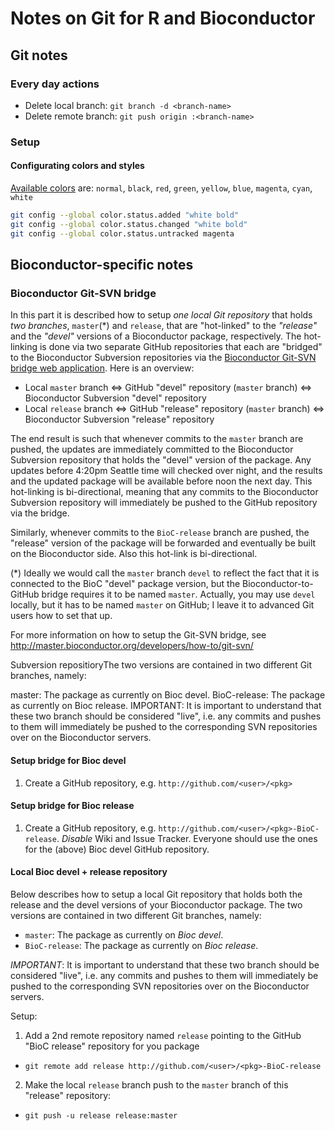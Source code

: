 # Notes on Git for R and Bioconductor

## Git notes

### Every day actions
* Delete local branch: `git branch -d <branch-name>`
* Delete remote branch: `git push origin :<branch-name>`

### Setup

#### Configurating colors and styles
[Available colors](http://sedodream.com/2012/05/05/GitCustomizingColorsForWindowsIncludingPoshgit.aspx) are: `normal`, `black`, `red`, `green`, `yellow`, `blue`, `magenta`, `cyan`, `white`

```bash
git config --global color.status.added "white bold"
git config --global color.status.changed "white bold"
git config --global color.status.untracked magenta
```


## Bioconductor-specific notes

### Bioconductor Git-SVN bridge
In this part it is described how to setup _one local Git repository_ that holds _two branches_, `master`(*) and `release`, that are "hot-linked" to the _"release"_ and the _"devel"_ versions of a Bioconductor package, respectively.  The hot-linking is done via two separate GitHub repositories that each are "bridged" to the Bioconductor Subversion repositories via the [Bioconductor Git-SVN bridge web application](https://gitsvn.bioconductor.org/).  Here is an overview:

* Local `master` branch <=> GitHub "devel" repository (`master` branch) <=> Bioconductor Subversion "devel" repository
* Local `release` branch <=> GitHub "release" repository (`master` branch) <=> Bioconductor Subversion "release" repository

The end result is such that whenever commits to the `master` branch are pushed, the updates are immediately committed to the Bioconductor Subversion repository that holds the "devel" version of the package.  Any updates before 4:20pm Seattle time will checked over night, and the results and the updated package will be available before noon the next day.  This hot-linking is bi-directional, meaning that any commits to the Bioconductor Subversion repository will immediately be pushed to the GitHub repository via the bridge.

Similarly, whenever commits to the `BioC-release` branch are pushed, the "release" version of the package will be forwarded and eventually be built on the Bioconductor side.  Also this hot-link is bi-directional.

(*) Ideally we would call the `master` branch `devel` to reflect the fact that it is connected to the BioC "devel" package version, but the Bioconductor-to-GitHub bridge requires it to be named `master`.  Actually, you may use `devel` locally, but it has to be named `master` on GitHub; I leave it to advanced Git users how to set that up.

For more information on how to setup the Git-SVN bridge, see http://master.bioconductor.org/developers/how-to/git-svn/



Subversion repositioryThe two versions are contained in two different Git branches, namely:

master: The package as currently on Bioc devel.
BioC-release: The package as currently on Bioc release.
IMPORTANT: It is important to understand that these two branch should be considered "live", i.e. any commits and pushes to them will immediately be pushed to the corresponding SVN repositories over on the Bioconductor servers.

#### Setup bridge for Bioc devel
1. Create a GitHub repository, e.g. `http://github.com/<user>/<pkg>`

#### Setup bridge for Bioc release
1. Create a GitHub repository, e.g. `http://github.com/<user>/<pkg>-BioC-release`.  _Disable_ Wiki and Issue Tracker. Everyone should use the ones for the (above) Bioc devel GitHub repository.

#### Local Bioc devel + release repository
Below describes how to setup a local Git repository that holds both the release and the devel versions of your Bioconductor package.  The two versions are contained in two different Git branches, namely:

* `master`: The package as currently on _Bioc devel_.
* `BioC-release`: The package as currently on _Bioc release_.

*IMPORTANT*: It is important to understand that these two branch should be considered "live", i.e. any commits and pushes to them will immediately be pushed to the corresponding SVN repositories over on the Bioconductor servers.

Setup:  

1. Add a 2nd remote repository named `release` pointing to the GitHub "BioC release" repository for you package
  - `git remote add release http://github.com/<user>/<pkg>-BioC-release`

2. Make the local `release` branch push to the `master` branch of this "release" repository:
  - `git push -u release release:master`


